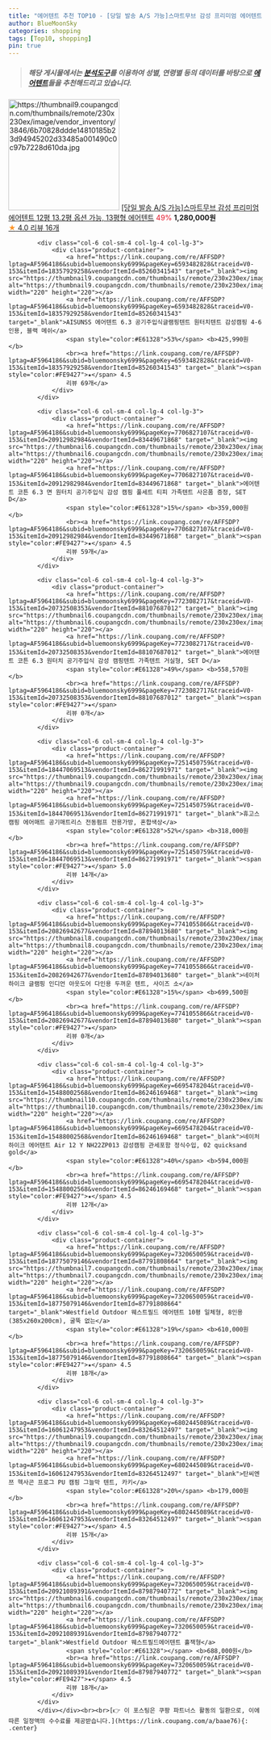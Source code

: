 ```yaml
---
title: "에어텐트 추천 TOP10 - [당일 발송 A/S 가능]스마트무브 감성 프리미엄 에어텐트 12평 13.2평 옵션 가능, 13평형 에어텐트"
author: BlueMoonSky
categories: shopping
tags: [Top10, shopping]
pin: true
---
```


> ##### 해당 게시물에서는 [**분석도구**](https://itemscout.io/)를 이용하여 **성별**, **연령별** 등의 데이터를 바탕으로 [**에어텐트**](https://link.coupang.com/a/baae76)들을 추천해드리고 있습니다.
<div class="container"><div class="row">
            <div class="col-6 col-sm-4 col-lg-4 col-lg-3">
                <div class="product-container">
                    <a href="https://link.coupang.com/re/AFFSDP?lptag=AF5964186&subid=bluemoonsky6999&pageKey=7719157474&traceid=V0-153&itemId=20711507369&vendorItemId=85437281302" target="_blank"><img src="https://thumbnail9.coupangcdn.com/thumbnails/remote/230x230ex/image/vendor_inventory/3846/6b70828ddde14810185b23d94945202d33485a001490c0c97b7228d610da.jpg" alt="https://thumbnail9.coupangcdn.com/thumbnails/remote/230x230ex/image/vendor_inventory/3846/6b70828ddde14810185b23d94945202d33485a001490c0c97b7228d610da.jpg" width="220" height="220"></a>
                    <a href="https://link.coupang.com/re/AFFSDP?lptag=AF5964186&subid=bluemoonsky6999&pageKey=7719157474&traceid=V0-153&itemId=20711507369&vendorItemId=85437281302" target="_blank">[당일 발송 A/S 가능]스마트무브 감성 프리미엄 에어텐트 12평 13.2평 옵션 가능, 13평형 에어텐트</a>
                    <span style="color:#E61328">49%</span> <b>1,280,000원</b>
                    <br><a href="https://link.coupang.com/re/AFFSDP?lptag=AF5964186&subid=bluemoonsky6999&pageKey=7719157474&traceid=V0-153&itemId=20711507369&vendorItemId=85437281302" target="_blank"><span style="color:#FE9427">★</span> 4.0
                    리뷰 16개</a>
                </div>
            </div>
            
            <div class="col-6 col-sm-4 col-lg-4 col-lg-3">
                <div class="product-container">
                    <a href="https://link.coupang.com/re/AFFSDP?lptag=AF5964186&subid=bluemoonsky6999&pageKey=6593482828&traceid=V0-153&itemId=18357929258&vendorItemId=85260341543" target="_blank"><img src="https://thumbnail9.coupangcdn.com/thumbnails/remote/230x230ex/image/vendor_inventory/1d44/1737931c9d4f7d05309bb18138dfa1f6e9e98e4ff1e52e30bdb1dde73761.jpg" alt="https://thumbnail9.coupangcdn.com/thumbnails/remote/230x230ex/image/vendor_inventory/1d44/1737931c9d4f7d05309bb18138dfa1f6e9e98e4ff1e52e30bdb1dde73761.jpg" width="220" height="220"></a>
                    <a href="https://link.coupang.com/re/AFFSDP?lptag=AF5964186&subid=bluemoonsky6999&pageKey=6593482828&traceid=V0-153&itemId=18357929258&vendorItemId=85260341543" target="_blank">AISUNSS 에어텐트 6.3 공기주입식글램핑텐트 원터치텐트 감성캠핑 4-6인용, 블랙 메쉬</a>
                    <span style="color:#E61328">53%</span> <b>425,990원</b>
                    <br><a href="https://link.coupang.com/re/AFFSDP?lptag=AF5964186&subid=bluemoonsky6999&pageKey=6593482828&traceid=V0-153&itemId=18357929258&vendorItemId=85260341543" target="_blank"><span style="color:#FE9427">★</span> 4.5
                    리뷰 69개</a>
                </div>
            </div>
            
            <div class="col-6 col-sm-4 col-lg-4 col-lg-3">
                <div class="product-container">
                    <a href="https://link.coupang.com/re/AFFSDP?lptag=AF5964186&subid=bluemoonsky6999&pageKey=7706827107&traceid=V0-153&itemId=20912982984&vendorItemId=83449671868" target="_blank"><img src="https://thumbnail6.coupangcdn.com/thumbnails/remote/230x230ex/image/vendor_inventory/b4ac/afb21bb5d9a42c4dcac81e849ee7b3c286e40e80be7816a00b3d4bc735a1.jpg" alt="https://thumbnail6.coupangcdn.com/thumbnails/remote/230x230ex/image/vendor_inventory/b4ac/afb21bb5d9a42c4dcac81e849ee7b3c286e40e80be7816a00b3d4bc735a1.jpg" width="220" height="220"></a>
                    <a href="https://link.coupang.com/re/AFFSDP?lptag=AF5964186&subid=bluemoonsky6999&pageKey=7706827107&traceid=V0-153&itemId=20912982984&vendorItemId=83449671868" target="_blank">에어텐트 코튼 6.3 면 원터치 공기주입식 감성 캠핑 풀세트 티피 가족텐트 사은품 증정, SET D</a>
                    <span style="color:#E61328">15%</span> <b>359,000원</b>
                    <br><a href="https://link.coupang.com/re/AFFSDP?lptag=AF5964186&subid=bluemoonsky6999&pageKey=7706827107&traceid=V0-153&itemId=20912982984&vendorItemId=83449671868" target="_blank"><span style="color:#FE9427">★</span> 4.5
                    리뷰 59개</a>
                </div>
            </div>
            
            <div class="col-6 col-sm-4 col-lg-4 col-lg-3">
                <div class="product-container">
                    <a href="https://link.coupang.com/re/AFFSDP?lptag=AF5964186&subid=bluemoonsky6999&pageKey=7723082717&traceid=V0-153&itemId=20732508353&vendorItemId=88107687012" target="_blank"><img src="https://thumbnail6.coupangcdn.com/thumbnails/remote/230x230ex/image/vendor_inventory/5c9d/f90383ef5b5a01fe2c3e110f201931bab23d0f8f2db5a58303b80c53339e.jpg" alt="https://thumbnail6.coupangcdn.com/thumbnails/remote/230x230ex/image/vendor_inventory/5c9d/f90383ef5b5a01fe2c3e110f201931bab23d0f8f2db5a58303b80c53339e.jpg" width="220" height="220"></a>
                    <a href="https://link.coupang.com/re/AFFSDP?lptag=AF5964186&subid=bluemoonsky6999&pageKey=7723082717&traceid=V0-153&itemId=20732508353&vendorItemId=88107687012" target="_blank">에어텐트 코튼 6.3 원터치 공기주입식 감성 캠핑텐트 가족텐트 거실형, SET D</a>
                    <span style="color:#E61328">49%</span> <b>558,570원</b>
                    <br><a href="https://link.coupang.com/re/AFFSDP?lptag=AF5964186&subid=bluemoonsky6999&pageKey=7723082717&traceid=V0-153&itemId=20732508353&vendorItemId=88107687012" target="_blank"><span style="color:#FE9427">★</span> 
                    리뷰 0개</a>
                </div>
            </div>
            
            <div class="col-6 col-sm-4 col-lg-4 col-lg-3">
                <div class="product-container">
                    <a href="https://link.coupang.com/re/AFFSDP?lptag=AF5964186&subid=bluemoonsky6999&pageKey=7251450759&traceid=V0-153&itemId=18447069513&vendorItemId=86271991971" target="_blank"><img src="https://thumbnail9.coupangcdn.com/thumbnails/remote/230x230ex/image/vendor_inventory/6514/5f8c69edc1b127964bc1bf0511aa014776fbe6bfe12ce70d188fcef26a3e.jpg" alt="https://thumbnail9.coupangcdn.com/thumbnails/remote/230x230ex/image/vendor_inventory/6514/5f8c69edc1b127964bc1bf0511aa014776fbe6bfe12ce70d188fcef26a3e.jpg" width="220" height="220"></a>
                    <a href="https://link.coupang.com/re/AFFSDP?lptag=AF5964186&subid=bluemoonsky6999&pageKey=7251450759&traceid=V0-153&itemId=18447069513&vendorItemId=86271991971" target="_blank">휴고스 캠핑 에어매트 공기매트리스 전동펌프 전용가방, 혼합색상</a>
                    <span style="color:#E61328">52%</span> <b>318,000원</b>
                    <br><a href="https://link.coupang.com/re/AFFSDP?lptag=AF5964186&subid=bluemoonsky6999&pageKey=7251450759&traceid=V0-153&itemId=18447069513&vendorItemId=86271991971" target="_blank"><span style="color:#FE9427">★</span> 5.0
                    리뷰 14개</a>
                </div>
            </div>
            
            <div class="col-6 col-sm-4 col-lg-4 col-lg-3">
                <div class="product-container">
                    <a href="https://link.coupang.com/re/AFFSDP?lptag=AF5964186&subid=bluemoonsky6999&pageKey=7741055866&traceid=V0-153&itemId=20826942677&vendorItemId=87894013680" target="_blank"><img src="https://thumbnail8.coupangcdn.com/thumbnails/remote/230x230ex/image/vendor_inventory/50ee/3ca5ce687367812f13bc5da1b3f354531650d18198a92f023876d0e7893b.jpg" alt="https://thumbnail8.coupangcdn.com/thumbnails/remote/230x230ex/image/vendor_inventory/50ee/3ca5ce687367812f13bc5da1b3f354531650d18198a92f023876d0e7893b.jpg" width="220" height="220"></a>
                    <a href="https://link.coupang.com/re/AFFSDP?lptag=AF5964186&subid=bluemoonsky6999&pageKey=7741055866&traceid=V0-153&itemId=20826942677&vendorItemId=87894013680" target="_blank">네이처하이크 글램핑 인디언 아웃도어 다인용 두꺼운 텐트, 사이즈 소</a>
                    <span style="color:#E61328">15%</span> <b>699,500원</b>
                    <br><a href="https://link.coupang.com/re/AFFSDP?lptag=AF5964186&subid=bluemoonsky6999&pageKey=7741055866&traceid=V0-153&itemId=20826942677&vendorItemId=87894013680" target="_blank"><span style="color:#FE9427">★</span> 
                    리뷰 0개</a>
                </div>
            </div>
            
            <div class="col-6 col-sm-4 col-lg-4 col-lg-3">
                <div class="product-container">
                    <a href="https://link.coupang.com/re/AFFSDP?lptag=AF5964186&subid=bluemoonsky6999&pageKey=6695478204&traceid=V0-153&itemId=15488002568&vendorItemId=86246169468" target="_blank"><img src="https://thumbnail10.coupangcdn.com/thumbnails/remote/230x230ex/image/vendor_inventory/df09/17502b2b3f5e2ab8668405f1f9e6eb01a9fdeac282554a9b7c9a9eb5f78c.jpg" alt="https://thumbnail10.coupangcdn.com/thumbnails/remote/230x230ex/image/vendor_inventory/df09/17502b2b3f5e2ab8668405f1f9e6eb01a9fdeac282554a9b7c9a9eb5f78c.jpg" width="220" height="220"></a>
                    <a href="https://link.coupang.com/re/AFFSDP?lptag=AF5964186&subid=bluemoonsky6999&pageKey=6695478204&traceid=V0-153&itemId=15488002568&vendorItemId=86246169468" target="_blank">네이처하이크 에어텐트 Air 12 Y NH22ZP013 감성캠핑 관세포함 정식수입, 02 quicksand gold</a>
                    <span style="color:#E61328">40%</span> <b>594,000원</b>
                    <br><a href="https://link.coupang.com/re/AFFSDP?lptag=AF5964186&subid=bluemoonsky6999&pageKey=6695478204&traceid=V0-153&itemId=15488002568&vendorItemId=86246169468" target="_blank"><span style="color:#FE9427">★</span> 4.5
                    리뷰 12개</a>
                </div>
            </div>
            
            <div class="col-6 col-sm-4 col-lg-4 col-lg-3">
                <div class="product-container">
                    <a href="https://link.coupang.com/re/AFFSDP?lptag=AF5964186&subid=bluemoonsky6999&pageKey=7320650059&traceid=V0-153&itemId=18775079146&vendorItemId=87791808664" target="_blank"><img src="https://thumbnail7.coupangcdn.com/thumbnails/remote/230x230ex/image/vendor_inventory/3c19/82de3e0af8022adfb91c56c1150fc02b3ae4d6f3243faaf68cc7260b9a2c.jpg" alt="https://thumbnail7.coupangcdn.com/thumbnails/remote/230x230ex/image/vendor_inventory/3c19/82de3e0af8022adfb91c56c1150fc02b3ae4d6f3243faaf68cc7260b9a2c.jpg" width="220" height="220"></a>
                    <a href="https://link.coupang.com/re/AFFSDP?lptag=AF5964186&subid=bluemoonsky6999&pageKey=7320650059&traceid=V0-153&itemId=18775079146&vendorItemId=87791808664" target="_blank">Westfield Outdoor 웨스트필드 에어텐트 10평 일체형, 8인용(385x260x200cm), 굴뚝 없는</a>
                    <span style="color:#E61328">19%</span> <b>610,000원</b>
                    <br><a href="https://link.coupang.com/re/AFFSDP?lptag=AF5964186&subid=bluemoonsky6999&pageKey=7320650059&traceid=V0-153&itemId=18775079146&vendorItemId=87791808664" target="_blank"><span style="color:#FE9427">★</span> 4.5
                    리뷰 18개</a>
                </div>
            </div>
            
            <div class="col-6 col-sm-4 col-lg-4 col-lg-3">
                <div class="product-container">
                    <a href="https://link.coupang.com/re/AFFSDP?lptag=AF5964186&subid=bluemoonsky6999&pageKey=6802445089&traceid=V0-153&itemId=16061247953&vendorItemId=83264512497" target="_blank"><img src="https://thumbnail9.coupangcdn.com/thumbnails/remote/230x230ex/image/vendor_inventory/46b5/a41049470f70aac3b96c2f2f5d5f7ff556d72e73ec3ce713a319e84d4309.jpg" alt="https://thumbnail9.coupangcdn.com/thumbnails/remote/230x230ex/image/vendor_inventory/46b5/a41049470f70aac3b96c2f2f5d5f7ff556d72e73ec3ce713a319e84d4309.jpg" width="220" height="220"></a>
                    <a href="https://link.coupang.com/re/AFFSDP?lptag=AF5964186&subid=bluemoonsky6999&pageKey=6802445089&traceid=V0-153&itemId=16061247953&vendorItemId=83264512497" target="_blank">탄씨엔쯔 헥사곤 프로그 PU 캠핑 그늘막 텐트, 카키</a>
                    <span style="color:#E61328">20%</span> <b>179,000원</b>
                    <br><a href="https://link.coupang.com/re/AFFSDP?lptag=AF5964186&subid=bluemoonsky6999&pageKey=6802445089&traceid=V0-153&itemId=16061247953&vendorItemId=83264512497" target="_blank"><span style="color:#FE9427">★</span> 4.5
                    리뷰 15개</a>
                </div>
            </div>
            
            <div class="col-6 col-sm-4 col-lg-4 col-lg-3">
                <div class="product-container">
                    <a href="https://link.coupang.com/re/AFFSDP?lptag=AF5964186&subid=bluemoonsky6999&pageKey=7320650059&traceid=V0-153&itemId=20921089391&vendorItemId=87987940772" target="_blank"><img src="https://thumbnail6.coupangcdn.com/thumbnails/remote/230x230ex/image/vendor_inventory/1de0/8f4b7735a31738d2ba63f53aa1760d567791e5417c378954f983e0b161f1.png" alt="https://thumbnail6.coupangcdn.com/thumbnails/remote/230x230ex/image/vendor_inventory/1de0/8f4b7735a31738d2ba63f53aa1760d567791e5417c378954f983e0b161f1.png" width="220" height="220"></a>
                    <a href="https://link.coupang.com/re/AFFSDP?lptag=AF5964186&subid=bluemoonsky6999&pageKey=7320650059&traceid=V0-153&itemId=20921089391&vendorItemId=87987940772" target="_blank">Westfield Outdoor 웨스트필드에어텐트 홀잭형</a>
                    <span style="color:#E61328"></span> <b>688,000원</b>
                    <br><a href="https://link.coupang.com/re/AFFSDP?lptag=AF5964186&subid=bluemoonsky6999&pageKey=7320650059&traceid=V0-153&itemId=20921089391&vendorItemId=87987940772" target="_blank"><span style="color:#FE9427">★</span> 4.5
                    리뷰 18개</a>
                </div>
            </div>
            </div></div><br><br>[👉 이 포스팅은 쿠팡 파트너스 활동의 일환으로, 이에 따른 일정액의 수수료를 제공받습니다.](https://link.coupang.com/a/baae76){: .center}